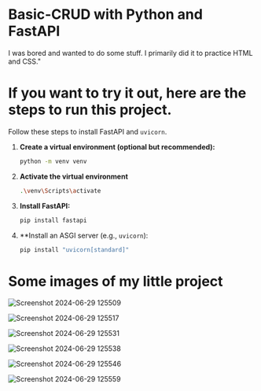 # Basic-CRUD with Python and FastAPI
 I was bored and wanted to do some stuff. I primarily did it to practice HTML and CSS."

# If you want to try it out, here are the steps to run this project.

Follow these steps to install FastAPI and `uvicorn`.

1. **Create a virtual environment (optional but recommended):**
   ```sh
   python -m venv venv

2. **Activate the virtual environment**
   ```sh
   .\venv\Scripts\activate

3. **Install FastAPI:**
   ```sh
   pip install fastapi

4. **Install an ASGI server (e.g., `uvicorn`):
   ```sh
   pip install "uvicorn[standard]"

# Some images of my little project

![Screenshot 2024-06-29 125509](https://github.com/garcia-lopez/Basic-CRUD/assets/111716690/ea6b87cd-681d-4087-a44b-0cf5e5cf0a71)

![Screenshot 2024-06-29 125517](https://github.com/garcia-lopez/Basic-CRUD/assets/111716690/8caf9efc-3af5-489b-b284-aa067e289de9)

![Screenshot 2024-06-29 125531](https://github.com/garcia-lopez/Basic-CRUD/assets/111716690/ad5ebd80-59c0-406a-8315-90a2d2a580d8)

![Screenshot 2024-06-29 125538](https://github.com/garcia-lopez/Basic-CRUD/assets/111716690/1aae8177-9e40-4779-8e88-dcd171b71d73)

![Screenshot 2024-06-29 125546](https://github.com/garcia-lopez/Basic-CRUD/assets/111716690/826ff442-da84-4786-b689-612e57df2320)

![Screenshot 2024-06-29 125559](https://github.com/garcia-lopez/Basic-CRUD/assets/111716690/e3c2806b-c765-4fa0-9acd-8b7418004eef)
